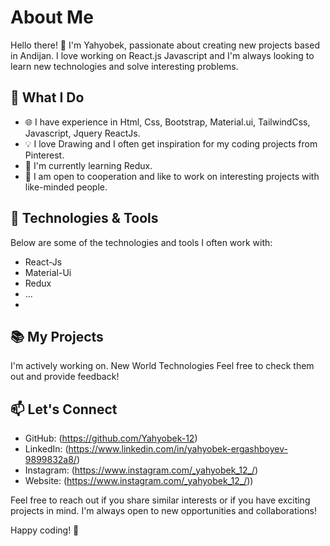 
# About Me
Hello there! 👋 I'm Yahyobek, passionate about creating new projects based in Andijan. I love working on React.js Javascript and I'm always looking to learn new technologies and solve interesting problems.

## 🚀 What I Do

- 🌐 I have experience in Html, Css, Bootstrap, Material.ui, TailwindCss, Javascript, Jquery ReactJs.
- 💡 I love Drawing and I often get inspiration for my coding projects from Pinterest.
- 🌱 I'm currently learning Redux.
- 👯 I am open to cooperation and like to work on interesting projects with like-minded people.

## 🔧 Technologies & Tools

Below are some of the technologies and tools I often work with:

- React-Js
- Material-Ui
- Redux
- ...
- 
## 📚 My Projects

I'm actively working on. New World Technologies Feel free to check them out and provide feedback!

## 📫 Let's Connect

- GitHub: (https://github.com/Yahyobek-12)
- LinkedIn: (https://www.linkedin.com/in/yahyobek-ergashboyev-9899832a8/)
- Instagram: (https://www.instagram.com/_yahyobek_12_/)
- Website: (https://www.instagram.com/_yahyobek_12_/))

Feel free to reach out if you share similar interests or if you have exciting projects in mind. I'm always open to new opportunities and collaborations!

Happy coding! 🚀
